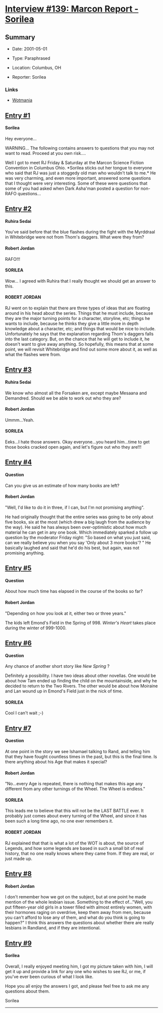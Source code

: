 # [Interview #139: Marcon Report - Sorilea](https://www.theoryland.com/intvmain.php?i=139)

## Summary

- Date: 2001-05-01

- Type: Paraphrased

- Location: Columbus, OH

- Reporter: Sorilea

### Links

- [Wotmania](http://web.archive.org/web/20010623034335/35.10.40.62/wotmania/interviewmarcon36.asp)


## [Entry #1](./t-139/1)

#### Sorilea

Hey everyone...

WARNING... The following contains answers to questions that you may not want to read. Proceed at you own risk....

Well I got to meet RJ Friday & Saturday at the Marcon Science Fiction Convention in Columbus Ohio. \*Sorilea sticks out her tongue to everyone who said that RJ was just a stoggedy old man who wouldn't talk to me.\* He was very charming, and even more important, answered some questions that I thought were very interesting. Some of these were questions that some of you had asked when Dark Asha'man posted a question for non-RAFO questions...

## [Entry #2](./t-139/2)

#### Ruhira Sedai

You've said before that the blue flashes during the fight with the Myrddraal in Whitebridge were not from Thom's daggers. What were they from?

#### Robert Jordan

RAFO!!!

#### SORILEA

Wow... I agreed with Ruhira that I really thought we should get an answer to this.

#### ROBERT JORDAN

RJ went on to explain that there are three types of ideas that are floating around in his head about the series. Things that he must include, because they are the major turning points for a character, storyline, etc; things he wants to include, because he thinks they give a little more in depth knowledge about a character, etc; and things that would be nice to include. Unfortunately he says that the explanation regarding Thom's daggers falls into the last category. But, on the chance that he will get to include it, he doesn't want to give away anything. So hopefully, this means that at some point, we will revisit Whitebridge and find out some more about it, as well as what the flashes were from.

## [Entry #3](./t-139/3)

#### Ruhira Sedai

We know who almost all the Forsaken are, except maybe Mesaana and Demandred. Should we be able to work out who they are?

#### Robert Jordan

Ummm...Yeah.

#### SORILEA

Eeks...I hate those answers. Okay everyone...you heard him...time to get those books cracked open again, and let's figure out who they are!!!

## [Entry #4](./t-139/4)

#### Question

Can you give us an estimate of how many books are left?

#### Robert Jordan

"Well, I'd like to do it in three, if I can, but I'm not promising anything".

He had originally thought that the entire series was going to be only about five books, six at the most (which drew a big laugh from the audience by the way). He said he has always been over-optimistic about how much material he can get in any one book. Which immediately sparked a follow up question by the moderator Friday night: "So based on what you just said, can we really believe you when you say 'Only about 3 more books'? " He basically laughed and said that he'd do his best, but again, was not promising anything.

## [Entry #5](./t-139/5)

#### Question

About how much time has elapsed in the course of the books so far?

#### Robert Jordan

"Depending on how you look at it, either two or three years."

The kids left Emond's Field in the Spring of 998.
*Winter's Heart*
takes place during the winter of 999-1000.

## [Entry #6](./t-139/6)

#### Question

Any chance of another short story like
*New Spring*
?

Definitely a possibility. I have two ideas about other novellas. One would be about how Tam ended up finding the child on the mountainside, and why he decided to return to the Two Rivers. The other would be about how Moiraine and Lan wound up in Emond's Field just in the nick of time.

#### SORILEA

Cool I can't wait ;-)

## [Entry #7](./t-139/7)

#### Question

At one point in the story we see Ishamael talking to Rand, and telling him that they have fought countless times in the past, but this is the final time. Is there anything about his Age that makes it special?

#### Robert Jordan

"No...every Age is repeated, there is nothing that makes this age any different from any other turnings of the Wheel. The Wheel is endless."

#### SORILEA

This leads me to believe that this will not be the LAST BATTLE ever. It probably just comes about every turning of the Wheel, and since it has been such a long time ago, no one ever remembers it.

#### ROBERT JORDAN

RJ explained that that is what a lot of the WOT is about, the source of Legends, and how some legends are based in such a small bit of real history, that no one really knows where they came from. If they are real, or just made up.

## [Entry #8](./t-139/8)

#### Robert Jordan

I don't remember how we got on the subject, but at one point he made mention of the whole lesbian issue. Something to the effect of..."Well, you put fifteen-year old girls in a tower filled with almost entirely women, with their hormones raging on overdrive, keep them away from men, because you can't afford to lose any of them, and what do you think is going to happen?" I think this answers the questions about whether there are really lesbians in Randland, and if they are intentional.

## [Entry #9](./t-139/9)

#### Sorilea

Overall, I really enjoyed meeting him, I got my picture taken with him, I will get it up and provide a link for any one who wishes to see RJ, or me, if you've ever been curious of what I look like.

Hope you all enjoy the answers I got, and please feel free to ask me any questions about them.

Sorilea


---

